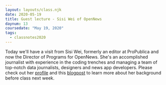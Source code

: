 ```yaml
---
layout: layouts/class.njk
date: 2020-05-19
title: Guest lecture - Sisi Wei of OpenNews
daynum: 13
coursedate: "May 19, 2020"
tags:
  - classnotes2020
---
```


Today we'll have a visit from Sisi Wei, formerly an editor at ProPublica and now the Director of Programs for OpenNews. She's an accomplished journalist with experience in the coding trenches and managing a team of top-notch data journalists, designers and news app developers. Please check out her [profile](https://www.propublica.org/people/sisi-wei) and this [blogpost](https://opennews.org/blog/sisi-wei-joins-opennews/) to learn more about her background before class next week.

